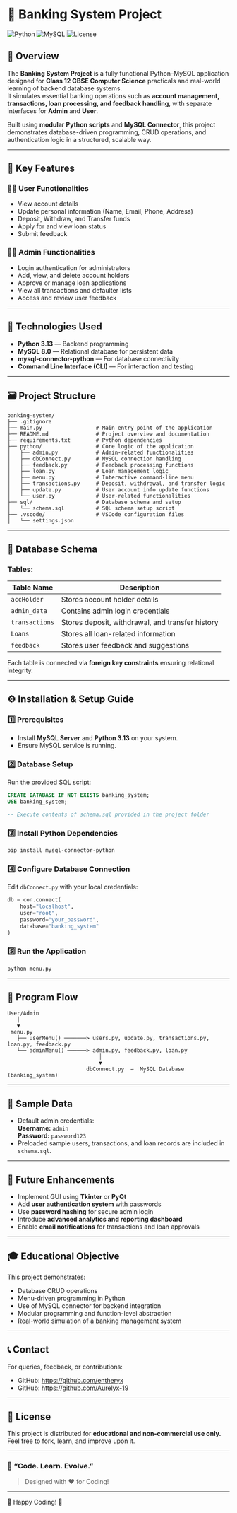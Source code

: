 # 🏦 Banking System Project

![Python](https://img.shields.io/badge/Python-3.13%2B-blue?logo=python)
![MySQL](https://img.shields.io/badge/MySQL-8.0-orange?logo=mysql)
![License](https://img.shields.io/badge/License-Educational-green)

## 📘 Overview

The **Banking System Project** is a fully functional Python–MySQL application designed for **Class 12 CBSE Computer Science** practicals and real-world learning of backend database systems.  
It simulates essential banking operations such as **account management, transactions, loan processing, and feedback handling**, with separate interfaces for **Admin** and **User**.  

Built using **modular Python scripts** and **MySQL Connector**, this project demonstrates database-driven programming, CRUD operations, and authentication logic in a structured, scalable way.

---

## 🚀 Key Features

### 👨‍💻 User Functionalities
- View account details  
- Update personal information (Name, Email, Phone, Address)  
- Deposit, Withdraw, and Transfer funds  
- Apply for and view loan status  
- Submit feedback  

### 🧑‍💼 Admin Functionalities
- Login authentication for administrators  
- Add, view, and delete account holders  
- Approve or manage loan applications  
- View all transactions and defaulter lists  
- Access and review user feedback  

---

## 🧠 Technologies Used
- **Python 3.13** — Backend programming  
- **MySQL 8.0** — Relational database for persistent data  
- **mysql-connector-python** — For database connectivity  
- **Command Line Interface (CLI)** — For interaction and testing  

---

## 🗃️ Project Structure

```plaintext
banking-system/
├── .gitignore
├── main.py                 # Main entry point of the application
├── README.md               # Project overview and documentation
├── requirements.txt        # Python dependencies
├── python/                 # Core logic of the application
│   ├── admin.py            # Admin-related functionalities
│   ├── dbConnect.py        # MySQL connection handling
│   ├── feedback.py         # Feedback processing functions
│   ├── loan.py             # Loan management logic
│   ├── menu.py             # Interactive command-line menu
│   ├── transactions.py     # Deposit, withdrawal, and transfer logic
│   ├── update.py           # User account info update functions
│   └── user.py             # User-related functionalities
├── sql/                    # Database schema and setup
│   └── schema.sql          # SQL schema setup script
├── .vscode/                # VSCode configuration files
│   └── settings.json
```
---

## 🧱 Database Schema

### Tables:
| Table Name | Description |
|-------------|-------------|
| `accHolder` | Stores account holder details |
| `admin_data` | Contains admin login credentials |
| `transactions` | Stores deposit, withdrawal, and transfer history |
| `Loans` | Stores all loan-related information |
| `feedback` | Stores user feedback and suggestions |

Each table is connected via **foreign key constraints** ensuring relational integrity.

---

## ⚙️ Installation & Setup Guide

### 1️⃣ Prerequisites
- Install **MySQL Server** and **Python 3.13** on your system.  
- Ensure MySQL service is running.  

### 2️⃣ Database Setup
Run the provided SQL script:
```sql
CREATE DATABASE IF NOT EXISTS banking_system;
USE banking_system;

-- Execute contents of schema.sql provided in the project folder
```

### 3️⃣ Install Python Dependencies
```bash
pip install mysql-connector-python
```

### 4️⃣ Configure Database Connection
Edit `dbConnect.py` with your local credentials:
```python
db = con.connect(
    host="localhost",
    user="root",
    password="your_password",
    database="banking_system"
)
```

### 5️⃣ Run the Application
```bash
python menu.py
```

---

## 🧭 Program Flow

```plaintext
User/Admin
   │
   ▼
 menu.py
   ├── userMenu() ───────> users.py, update.py, transactions.py, loan.py, feedback.py
   └── adminMenu() ──────> admin.py, feedback.py, loan.py
                             │
                             ▼
                         dbConnect.py  →  MySQL Database (banking_system)
```

---

## 🧪 Sample Data
- Default admin credentials:  
  **Username:** `admin`  
  **Password:** `password123`
- Preloaded sample users, transactions, and loan records are included in `schema.sql`.

---

## 🌟 Future Enhancements
- Implement GUI using **Tkinter** or **PyQt**  
- Add **user authentication system** with passwords  
- Use **password hashing** for secure admin login  
- Introduce **advanced analytics and reporting dashboard**  
- Enable **email notifications** for transactions and loan approvals  

---

## 🎓 Educational Objective
This project demonstrates:
- Database CRUD operations  
- Menu-driven programming in Python  
- Use of MySQL connector for backend integration  
- Modular programming and function-level abstraction  
- Real-world simulation of a banking management system  

---

## 📞 Contact
For queries, feedback, or contributions:
- GitHub: https://github.com/entheryx
- GitHub: https://github.com/Aurelyx-19

---

## 🪪 License
This project is distributed for **educational and non-commercial use only.**  
Feel free to fork, learn, and improve upon it.

---

### 💬 “Code. Learn. Evolve.”  
> Designed with ❤️ for Coding!

---

🚀 Happy Coding! 🚀
